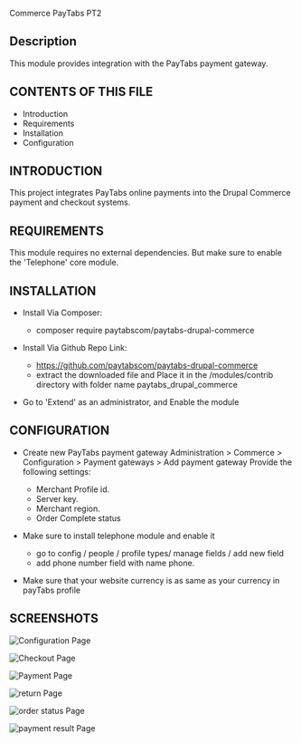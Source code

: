 Commerce PayTabs PT2

Description
-----------
This module provides integration with the PayTabs payment gateway.

CONTENTS OF THIS FILE
---------------------
* Introduction
* Requirements
* Installation
* Configuration

INTRODUCTION
------------
This project integrates PayTabs online payments into
the Drupal Commerce payment and checkout systems.

REQUIREMENTS
------------
This module requires no external dependencies.
But make sure to enable the 'Telephone' core module.

INSTALLATION
------------

* Install Via Composer:
  - composer require paytabscom/paytabs-drupal-commerce

* Install Via Github Repo Link:
  - https://github.com/paytabscom/paytabs-drupal-commerce
  - extract the downloaded file and Place it in the /modules/contrib directory with folder name paytabs_drupal_commerce

- Go to 'Extend' as an administrator, and Enable the module

CONFIGURATION
-------------
* Create new PayTabs payment gateway
  Administration > Commerce > Configuration > Payment gateways > Add payment gateway
  Provide the following settings:
  - Merchant Profile id.
  - Server key.
  - Merchant region.
  - Order Complete status
  
* Make sure to install telephone module and enable it
  - go to config / people / profile types/ manage fields / add new field
  - add phone number field with name phone.
  
* Make sure that your website currency is as same as your currency in payTabs profile

SCREENSHOTS
-------------


![Configuration Page](/../main/src/images/configuration%20page.jpg?raw=true "Configuration Page")

![Checkout Page](/../main/src/images/checkout%20page.jpg?raw=true "Checkout Page")

![Payment Page](/../main/src/images/payment%20page.jpg?raw=true "Payment Page")

![return Page](/../main/src/images/return%20page.jpg?raw=true "return Page")

![order status Page](/../main/src/images/order%20status%20dashboard.jpg?raw=true "order status Page")

![payment result Page](/../main/src/images/payment%20result%20page%20dashboard.jpg?raw=true "payment result Page")
